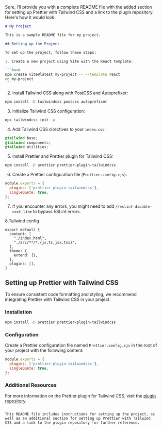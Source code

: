 Sure, I'll provide you with a complete README file with the added section for setting up Prettier with Tailwind CSS and a link to the plugin repository. Here's how it would look:

````markdown
# My Project

This is a sample README file for my project.

## Setting up the Project

To set up the project, follow these steps:

1. Create a new project using Vite with the React template:

```bash
npm create vite@latest my-project -- --template react
cd my-project
```
````

2. Install Tailwind CSS along with PostCSS and Autoprefixer:

```bash
npm install -D tailwindcss postcss autoprefixer
```

3. Initialize Tailwind CSS configuration:

```bash
npx tailwindcss init -p
```

4. Add Tailwind CSS directives to your `index.css`:

```css
@tailwind base;
@tailwind components;
@tailwind utilities;
```

5. Install Prettier and Prettier plugin for Tailwind CSS:

```bash
npm install -D prettier prettier-plugin-tailwindcss
```

6. Create a Prettier configuration file (`Prettier.config.cjs`):

```javascript
module.exports = {
  plugins: ['prettier-plugin-tailwindcss'],
  singleQuote: true,
};
```

7. If you encounter any errors, you might need to add `//eslint-disable-next-line` to bypass ESLint errors.

8.Tailwind config

```/** @type {import('tailwindcss').Config} */
export default {
  content: [
    "./index.html",
    "./src/**/*.{js,ts,jsx,tsx}",
  ],
  theme: {
    extend: {},
  },
  plugins: [],
}
```

## Setting up Prettier with Tailwind CSS

To ensure consistent code formatting and styling, we recommend integrating Prettier with Tailwind CSS in your project.

### Installation

```bash
npm install -D prettier prettier-plugin-tailwindcss
```

### Configuration

Create a Prettier configuration file named `Prettier.config.cjs` in the root of your project with the following content:

```javascript
module.exports = {
  plugins: ['prettier-plugin-tailwindcss'],
  singleQuote: true,
};
```

### Additional Resources

For more information on the Prettier plugin for Tailwind CSS, visit the [plugin repository](https://github.com/tailwindlabs/prettier-plugin-tailwindcss).

```

This README file includes instructions for setting up the project, as well as an additional section for setting up Prettier with Tailwind CSS and a link to the plugin repository for further reference.
```
